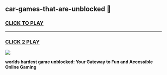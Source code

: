 
## car-games-that-are-unblocked 👋
<h3>
<a href="https://premium.freeplayer.one?title=car-games-that-are-unblocked&ref=14F">CLICK TO PLAY</a></h3>
<hr>

<h3>
<a href="https://premium.freeplayer.one?title=car-games-that-are-unblocked&ref=14F">CLICK 2 PLAY</a>
  
</h3>

<a href="https://premium.freeplayer.one?title=car-games-that-are-unblocked&ref=12F/"><img src="https://clearcache.store/games.png"></a>


**worlds hardest game unblocked: Your Gateway to Fun and Accessible Online Gaming**
